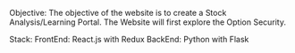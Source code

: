 Objective: The objective of the website is to create a Stock Analysis/Learning Portal. The Website will first explore the Option Security.

Stack:
FrontEnd: React.js with Redux
BackEnd: Python with Flask 
